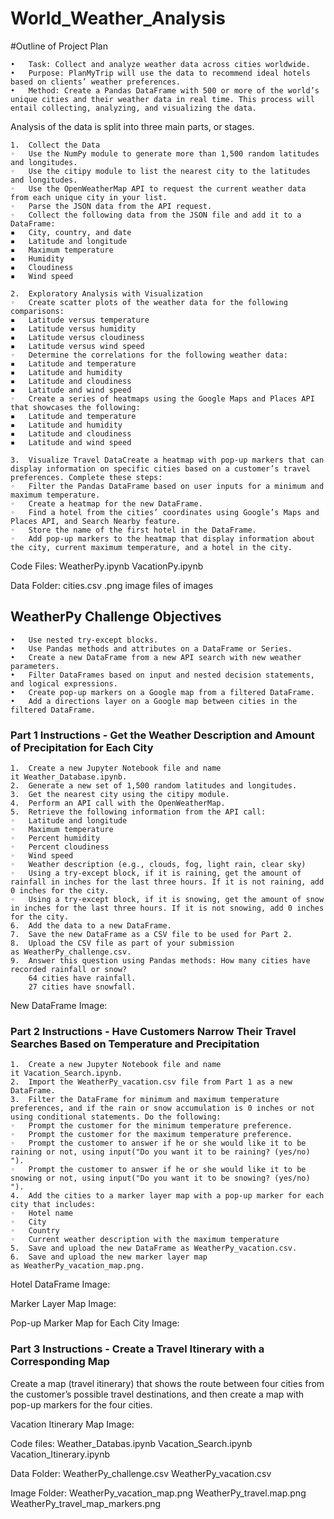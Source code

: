 # World_Weather_Analysis
#Outline of Project Plan

	•	Task: Collect and analyze weather data across cities worldwide.
	•	Purpose: PlanMyTrip will use the data to recommend ideal hotels based on clients’ weather preferences.
	•	Method: Create a Pandas DataFrame with 500 or more of the world’s unique cities and their weather data in real time. This process will entail collecting, analyzing, and visualizing the data.
Analysis of the data is split into three main parts, or stages.

	1.	Collect the Data
	◦	Use the NumPy module to generate more than 1,500 random latitudes and longitudes.
	◦	Use the citipy module to list the nearest city to the latitudes and longitudes.
	◦	Use the OpenWeatherMap API to request the current weather data from each unique city in your list.
	◦	Parse the JSON data from the API request.
	◦	Collect the following data from the JSON file and add it to a DataFrame:
	▪	City, country, and date
	▪	Latitude and longitude
	▪	Maximum temperature
	▪	Humidity
	▪	Cloudiness
	▪	Wind speed
  
	2.	Exploratory Analysis with Visualization
	◦	Create scatter plots of the weather data for the following comparisons:
	▪	Latitude versus temperature
	▪	Latitude versus humidity
	▪	Latitude versus cloudiness
	▪	Latitude versus wind speed
	◦	Determine the correlations for the following weather data:
	▪	Latitude and temperature
	▪	Latitude and humidity
	▪	Latitude and cloudiness
	▪	Latitude and wind speed
	◦	Create a series of heatmaps using the Google Maps and Places API that showcases the following:
	▪	Latitude and temperature
	▪	Latitude and humidity
	▪	Latitude and cloudiness
	▪	Latitude and wind speed
  
	3.	Visualize Travel DataCreate a heatmap with pop-up markers that can display information on specific cities based on a customer’s travel preferences. Complete these steps:
	◦	Filter the Pandas DataFrame based on user inputs for a minimum and maximum temperature.
	◦	Create a heatmap for the new DataFrame.
	◦	Find a hotel from the cities’ coordinates using Google’s Maps and Places API, and Search Nearby feature.
	◦	Store the name of the first hotel in the DataFrame.
	◦	Add pop-up markers to the heatmap that display information about the city, current maximum temperature, and a hotel in the city.
	
Code Files:
WeatherPy.ipynb
VacationPy.ipynb

Data Folder:
cities.csv
.png image files of images


## WeatherPy Challenge Objectives


	•	Use nested try-except blocks.
	•	Use Pandas methods and attributes on a DataFrame or Series.
	•	Create a new DataFrame from a new API search with new weather parameters.
	•	Filter DataFrames based on input and nested decision statements, and logical expressions.
	•	Create pop-up markers on a Google map from a filtered DataFrame.
	•	Add a directions layer on a Google map between cities in the filtered DataFrame.

### Part 1 Instructions - Get the Weather Description and Amount of Precipitation for Each City

	1.	Create a new Jupyter Notebook file and name it Weather_Database.ipynb.
	2.	Generate a new set of 1,500 random latitudes and longitudes.
	3.	Get the nearest city using the citipy module.
	4.	Perform an API call with the OpenWeatherMap.
	5.	Retrieve the following information from the API call:
	◦	Latitude and longitude
	◦	Maximum temperature
	◦	Percent humidity
	◦	Percent cloudiness
	◦	Wind speed
	◦	Weather description (e.g., clouds, fog, light rain, clear sky)
	◦	Using a try-except block, if it is raining, get the amount of rainfall in inches for the last three hours. If it is not raining, add 0 inches for the city.
	◦	Using a try-except block, if it is snowing, get the amount of snow in inches for the last three hours. If it is not snowing, add 0 inches for the city.
	6.	Add the data to a new DataFrame.
	7.	Save the new DataFrame as a CSV file to be used for Part 2.
	8.	Upload the CSV file as part of your submission as WeatherPy_challenge.csv.
	9.	Answer this question using Pandas methods: How many cities have recorded rainfall or snow?
		64 cities have rainfall.
		27 cities have snowfall.

New DataFrame Image:


### Part 2 Instructions - Have Customers Narrow Their Travel Searches Based on Temperature and Precipitation
	1.	Create a new Jupyter Notebook file and name it Vacation_Search.ipynb.
	2.	Import the WeatherPy_vacation.csv file from Part 1 as a new DataFrame.
	3.	Filter the DataFrame for minimum and maximum temperature preferences, and if the rain or snow accumulation is 0 inches or not using conditional statements. Do the following:
	◦	Prompt the customer for the minimum temperature preference.
	◦	Prompt the customer for the maximum temperature preference.
	◦	Prompt the customer to answer if he or she would like it to be raining or not, using input("Do you want it to be raining? (yes/no) ").
	◦	Prompt the customer to answer if he or she would like it to be snowing or not, using input("Do you want it to be snowing? (yes/no) ").
	4.	Add the cities to a marker layer map with a pop-up marker for each city that includes:
	◦	Hotel name
	◦	City
	◦	Country
	◦	Current weather description with the maximum temperature
	5.	Save and upload the new DataFrame as WeatherPy_vacation.csv.
	6.	Save and upload the new marker layer map as WeatherPy_vacation_map.png.

Hotel DataFrame Image:


Marker Layer Map Image:


Pop-up Marker Map for Each City Image:


### Part 3 Instructions - Create a Travel Itinerary with a Corresponding Map
Create a map (travel itinerary) that shows the route between four cities from the customer’s possible travel destinations, and then create a map with pop-up markers for the four cities.

Vacation Itinerary Map Image:


Code files:
Weather_Databas.ipynb
Vacation_Search.ipynb
Vacation_Itinerary.ipynb

Data Folder:
WeatherPy_challenge.csv
WeatherPy_vacation.csv

Image Folder:
WeatherPy_vacation_map.png
WeatherPy_travel.map.png
WeatherPy_travel_map_markers.png

